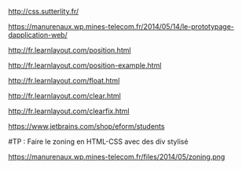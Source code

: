 http://css.sutterlity.fr/

https://manurenaux.wp.mines-telecom.fr/2014/05/14/le-prototypage-dapplication-web/


http://fr.learnlayout.com/position.html

http://fr.learnlayout.com/position-example.html

http://fr.learnlayout.com/float.html

http://fr.learnlayout.com/clear.html

http://fr.learnlayout.com/clearfix.html

https://www.jetbrains.com/shop/eform/students


#TP :
    Faire le zoning en HTML-CSS avec des div stylisé

https://manurenaux.wp.mines-telecom.fr/files/2014/05/zoning.png
